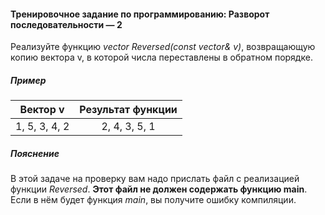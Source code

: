 #### Тренировочное задание по программированию: Разворот последовательности — 2 ####

Реализуйте функцию *vector<int> Reversed(const vector<int>& v)*, возвращающую копию вектора v, в которой числа переставлены в обратном порядке.

##### Пример #####

|           Вектор v             |        Результат функции       |
|:------------------------------:|:------------------------------:|
| 1, 5, 3, 4, 2                  | 2, 4, 3, 5, 1                  |

##### Пояснение #####
В этой задаче на проверку вам надо прислать файл с реализацией функции *Reversed*. **Этот файл не должен содержать функцию main**. Если в нём будет функция *main*, вы получите ошибку компиляции.